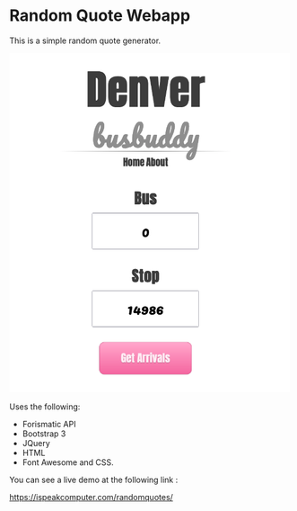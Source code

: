 # Random Quote Webapp

This is a simple random quote generator.

<a href="https://github.com/ispeakcomputer/busbuddy_webapp/blob/master/images/busbuddy_image.png" title="app image"><img src="https://github.com/ispeakcomputer/busbuddy_webapp/blob/master/images/busbuddy_image.png" width="500"></a>

Uses the following: 
- Forismatic API 
- Bootstrap 3
- JQuery 
- HTML 
- Font Awesome and CSS. 

You can see a live demo at the following link : 

https://ispeakcomputer.com/randomquotes/
